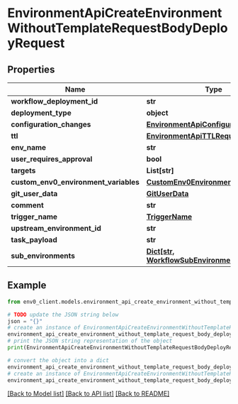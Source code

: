 # EnvironmentApiCreateEnvironmentWithoutTemplateRequestBodyDeployRequest


## Properties

Name | Type | Description | Notes
------------ | ------------- | ------------- | -------------
**workflow_deployment_id** | **str** |  | [optional] 
**deployment_type** | **object** |  | [optional] 
**configuration_changes** | [**EnvironmentApiConfigurationChanges**](EnvironmentApiConfigurationChanges.md) |  | [optional] 
**ttl** | [**EnvironmentApiTTLRequest**](EnvironmentApiTTLRequest.md) |  | [optional] 
**env_name** | **str** |  | [optional] 
**user_requires_approval** | **bool** |  | [optional] 
**targets** | **List[str]** |  | [optional] 
**custom_env0_environment_variables** | [**CustomEnv0EnvironmentVariables**](CustomEnv0EnvironmentVariables.md) |  | [optional] 
**git_user_data** | [**GitUserData**](GitUserData.md) |  | [optional] 
**comment** | **str** |  | [optional] 
**trigger_name** | [**TriggerName**](TriggerName.md) |  | [optional] 
**upstream_environment_id** | **str** |  | [optional] 
**task_payload** | **str** |  | [optional] 
**sub_environments** | [**Dict[str, WorkflowSubEnvironmentRequest]**](WorkflowSubEnvironmentRequest.md) |  | [optional] 

## Example

```python
from env0_client.models.environment_api_create_environment_without_template_request_body_deploy_request import EnvironmentApiCreateEnvironmentWithoutTemplateRequestBodyDeployRequest

# TODO update the JSON string below
json = "{}"
# create an instance of EnvironmentApiCreateEnvironmentWithoutTemplateRequestBodyDeployRequest from a JSON string
environment_api_create_environment_without_template_request_body_deploy_request_instance = EnvironmentApiCreateEnvironmentWithoutTemplateRequestBodyDeployRequest.from_json(json)
# print the JSON string representation of the object
print(EnvironmentApiCreateEnvironmentWithoutTemplateRequestBodyDeployRequest.to_json())

# convert the object into a dict
environment_api_create_environment_without_template_request_body_deploy_request_dict = environment_api_create_environment_without_template_request_body_deploy_request_instance.to_dict()
# create an instance of EnvironmentApiCreateEnvironmentWithoutTemplateRequestBodyDeployRequest from a dict
environment_api_create_environment_without_template_request_body_deploy_request_from_dict = EnvironmentApiCreateEnvironmentWithoutTemplateRequestBodyDeployRequest.from_dict(environment_api_create_environment_without_template_request_body_deploy_request_dict)
```
[[Back to Model list]](../README.md#documentation-for-models) [[Back to API list]](../README.md#documentation-for-api-endpoints) [[Back to README]](../README.md)


